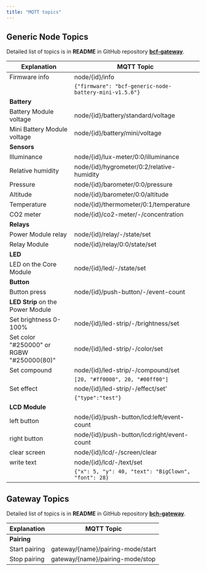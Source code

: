 ```yaml
---
title: "MQTT topics"
---
```


## Generic Node Topics

Detailed list of topics is in **README** in GitHub repository [**bcf-gateway**](https://github.com/bigclownlabs/bcf-gateway).

| Explanation   | MQTT Topic    |
| ------------- |---------------|
| Firmware info | node/{id}/info |
|    | `{"firmware": "bcf-generic-node-battery-mini-v1.5.6"}`|
| **Battery**    |
| Battery Module voltage | node/{id}/battery/standard/voltage |
| Mini Battery Module voltage | node/{id}/battery/mini/voltage |
| **Sensors** |
| Illuminance | node/{id}/lux-meter/0:0/illuminance |
| Relative humidity | node/{id}/hygrometer/0:2/relative-humidity |
| Pressure | node/{id}/barometer/0:0/pressure |
| Altitude | node/{id}/barometer/0:0/altitude |
| Temperature | node/{id}/thermometer/0:1/temperature |
| CO2 meter | node/{id}/co2-meter/-/concentration |
| **Relays** |
| Power Module relay | node/{id}/relay/-/state/set |
| Relay Module | node/{id}/relay/0:0/state/set |
| **LED** |
| LED on the Core Module | node/{id}/led/-/state/set |
| **Button** |
| Button press | node/{id}/push-button/-/event-count |
| **LED Strip** on the Power Module |
| Set brightness 0-100% | node/{id}/led-strip/-/brightness/set |
| Set color "#250000" or RGBW "#250000(80)"| node/{id}/led-strip/-/color/set |
| Set compound | node/{id}/led-strip/-/compound/set |
|             | `[20, "#ff0000", 20, "#00ff00"]` |
| Set effect | node/{id}/led-strip/-/effect/set' |
|        |  `{"type":"test"}` |
| **LCD Module** |
| left button | node/{id}/push-button/lcd:left/event-count |
| right button | node/{id}/push-button/lcd:right/event-count |
| clear screen | node/{id}/lcd/-/screen/clear |
| write text | node/{id}/lcd/-/text/set |
|         | `{"x": 5, "y": 40, "text": "BigClown", "font": 28}`|

## Gateway Topics

Detailed list of topics is in **README** in GitHub repository [**bch-gateway**](https://github.com/bigclownlabs/bch-gateway).

| Explanation   | MQTT Topic    |
|---------------|---------------|
| **Pairing** |
| Start pairing | gateway/{name}/pairing-mode/start |
| Stop pairing | gateway/{name}/pairing-mode/stop |
